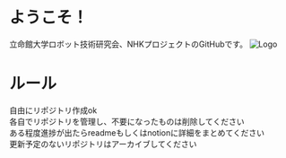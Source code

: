 # ようこそ！
立命館大学ロボット技術研究会、NHKプロジェクトのGitHubです。
![Logo](https://www.rrst.jp/img/logo.png)
# ルール
自由にリポジトリ作成ok  
各自でリポジトリを管理し、不要になったものは削除してください   
ある程度進捗が出たらreadmeもしくはnotionに詳細をまとめてください  
更新予定のないリポジトリはアーカイブしてください  

